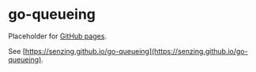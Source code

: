 # go-queueing

Placeholder for [GitHub pages](https://pages.github.com/).

See [https://senzing.github.io/go-queueing](https://senzing.github.io/go-queueing).
